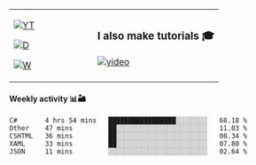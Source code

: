 <table>
  <td width="40%">

[![YT](https://img.shields.io/badge/YouTube-Peter-red?logo=youtube&style=for-the-badge)](https://spelos.net/youtube)

[![D](https://img.shields.io/badge/Discord-Spelos%238123-7289DA?logo=discord&style=for-the-badge)](https://spelos.net/discord)

[![W](https://img.shields.io/badge/website-sedlacek.tech-green?style=for-the-badge)](https://sedlacek.tech)

  </td>
  <td>
  
### I also make tutorials 🎓
[![video](https://i.imgur.com/ndfiH8w.png)](https://www.youtube.com/watch?v=alMS9LIjvD8)
  
  </td>
</table>

#### Weekly activity 📊🏜 

<!--START_SECTION:waka-->
```text
C#       4 hrs 54 mins   █████████████████░░░░░░░░   68.18 % 
Other    47 mins         ██░░░░░░░░░░░░░░░░░░░░░░░   11.03 % 
CSHTML   36 mins         ██░░░░░░░░░░░░░░░░░░░░░░░   08.34 % 
XAML     33 mins         ██░░░░░░░░░░░░░░░░░░░░░░░   07.80 % 
JSON     11 mins         ░░░░░░░░░░░░░░░░░░░░░░░░░   02.64 %
```
<!--END_SECTION:waka-->
